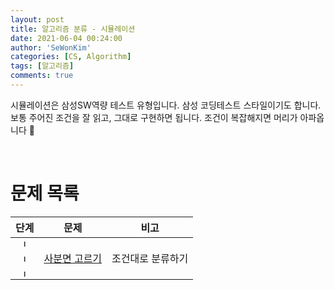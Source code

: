 ```yaml
---
layout: post
title: 알고리즘 분류 - 시뮬레이션
date: 2021-06-04 00:24:00
author: 'SeWonKim'
categories: [CS, Algorithm]
tags: [알고리즘]
comments: true
---
```


시뮬레이션은 삼성SW역량 테스트 유형입니다. 삼성 코딩테스트 스타일이기도 합니다.        
보통 주어진 조건을 잘 읽고, 그대로 구현하면 됩니다. 조건이 복잡해지면 머리가 아파옵니다 🤪

&nbsp;

# 문제 목록

|                                                                   단계                                                                    |                          문제                          |       비고        |
| :---------------------------------------------------------------------------------------------------------------------------------------: | :----------------------------------------------------: | :---------------: |
| <img width="12" alt="level5" src="https://user-images.githubusercontent.com/30452963/120666450-91e25f80-c4c7-11eb-9143-49b6c64a26f9.png"> |                                                        |                   |
| <img width="12" alt="level4" src="https://user-images.githubusercontent.com/30452963/120667184-35cc0b00-c4c8-11eb-9371-29ac5831eba6.png"> | [사분면 고르기](https://www.acmicpc.net/problem/14681) | 조건대로 분류하기 |
| <img width="12" alt="level3" src="https://user-images.githubusercontent.com/30452963/120669078-146c1e80-c4ca-11eb-9b9c-5ee724c7b020.png"> |                                                        |                   |

